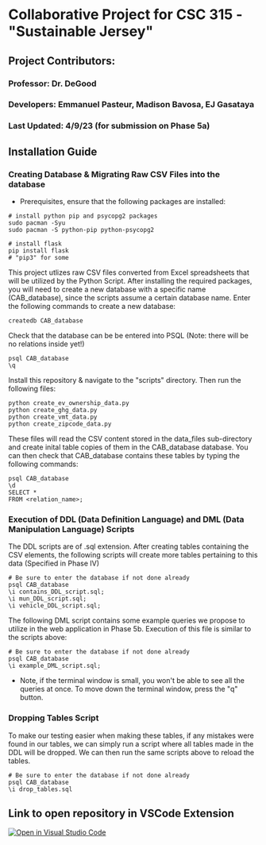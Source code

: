 # Collaborative Project for CSC 315 - "Sustainable Jersey"

## Project Contributors:
### Professor: Dr. DeGood
### Developers: Emmanuel Pasteur, Madison Bavosa, EJ Gasataya
### Last Updated: 4/9/23 (for submission on Phase 5a)

## Installation Guide

### Creating Database & Migrating Raw CSV Files into the database
* Prerequisites, ensure that the following packages are installed:
```
# install python pip and psycopg2 packages
sudo pacman -Syu
sudo pacman -S python-pip python-psycopg2

# install flask
pip install flask
# "pip3" for some
```
This project utlizes raw CSV files converted from Excel spreadsheets that will be utilized by the Python Script.
After installing the required packages, you will need to create a new database with a specific name (CAB_database), since the scripts assume a certain database name. Enter the following commands to create a new database:
```
createdb CAB_database
```
Check that the database can be be entered into PSQL (Note: there will be no relations inside yet!)
```
psql CAB_database
\q
```
Install this repository & navigate to the "scripts" directory. Then run the following files:
```
python create_ev_ownership_data.py
python create_ghg_data.py
python create_vmt_data.py
python create_zipcode_data.py
```

These files will read the CSV content stored in the data_files sub-directory and create inital table copies of them in the CAB_database database. You can then check that CAB_database contains these tables by typing the following commands:
```
psql CAB_database
\d
SELECT *
FROM <relation_name>;
```
### Execution of DDL (Data Definition Language) and DML (Data Manipulation Language) Scripts
The DDL scripts are of .sql extension. After creating tables containing the CSV elements, the following scripts will create more tables pertaining to this data (Specified in Phase IV)

```
# Be sure to enter the database if not done already
psql CAB_database
\i contains_DDL_script.sql;
\i mun_DDL_script.sql;
\i vehicle_DDL_script.sql;
```

The following DML script contains some example queries we propose to utilize in the web application in Phase 5b. Execution of this file is similar to the scripts above:

```
# Be sure to enter the database if not done already
psql CAB_database
\i example_DML_script.sql;
```
* Note, if the terminal window is small, you won't be able to see all the queries at once. To move down the terminal window, press the "q" button.

### Dropping Tables Script
To make our testing easier when making these tables, if any mistakes were found in our tables, we can simply run a script where all tables made in the DDL will be dropped. We can then run the same scripts above to reload the tables.

```
# Be sure to enter the database if not done already
psql CAB_database
\i drop_tables.sql
```

## Link to open repository in VSCode Extension
[![Open in Visual Studio Code](https://classroom.github.com/assets/open-in-vscode-c66648af7eb3fe8bc4f294546bfd86ef473780cde1dea487d3c4ff354943c9ae.svg)](https://classroom.github.com/online_ide?assignment_repo_id=10765357&assignment_repo_type=AssignmentRepo)
